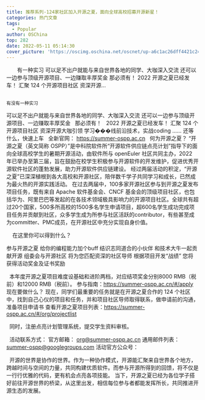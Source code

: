 ```yaml
---
title: 推荐系列-124家社区加入开源之夏，面向全球高校招募开源新星！
categories: 热门文章
tags:
  - Popular
author: OSChina
top: 282
date: 2022-05-11 05:14:30
cover_picture: 'https://oscimg.oschina.net/oscnet/up-a6c1ac26dff4421c2467d0c5c96822b3b22.png'
---
```


&emsp;&emsp;有一种实习 可以足不出户就能与来自世界各地的同学、大咖深入交流 还可以一边参与顶级开源项目、一边赚取丰厚奖金 那必须有！ 2022 开源之夏已经发车！ 汇聚 124 个开源项目社区 资深开源...
<!-- more -->

                                                                                                                                                                                        有没有一种实习 
可以足不出户就能与来自世界各地的同学、大咖深入交流 
还可以一边参与顶级开源项目、一边赚取丰厚奖金 
  
那必须有！ 
  
2022 开源之夏已经发车！ 
汇聚 124 个开源项目社区 
资深开源大咖引领 
学习���线前沿技术，实战coding 
…… 
还等什么，快速上车 
  
全新官网： 
https://summer-ospp.ac.cn 
  
何为开源之夏？ 
“开源之夏（英文简称 OSPP）”是中科院软件所“开源软件供应链点亮计划”指导下的面向全球高校学生的暑期开源活动，由软件所与 openEuler 社区共同主办，2022 年已举办至第三届，旨在鼓励在校学生积极参与开源软件的开发维护，促进优秀开源软件社区的蓬勃发展，助力开源软件供应链建设。 
经过两届活动的积淀，“开源之夏”已深深植根到各大高校和开源社区，陪伴数千学子共同学习和成长，已然成为最火热的开源实践活动。 
在过去两届中，100多家开源社区参与到开源之夏发布项目任务，既有来自 Apache 软件基金会、CNCF 基金会的顶级项目社区，也包括华为、阿里巴巴等发起的在各技术领域极具影响力的开源项目社区。全球共有超过20个国家，500多所高校的1500多名学生申请项目，超600名学生成功完成项目任务并贡献到社区，众多学生成为所参与社区活跃的contributor，有些甚至成为committer、PMC成员，在开源社区中充分实现自身价值。 
 
  
  
在这里你可以得到什么？ 
 
 参与开源之夏 给你的编程能力加个buff 
 结识志同道合的小伙伴 和技术大牛一起贡献开源 
 组委会与开源社区 将为您匹配资深的社区导师 
 根据项目开发“战绩” 您将获得活动奖金及证书奖励 
 
  
本年度开源之夏项目难度设基础和进阶两档，对应结项奖金分别8000 RMB（税前）和12000 RMB（税前）。 
参与指南：https://summer-ospp.ac.cn/#/apply 
  
现在要做什么？ 
现在，同学们最重要的任务就是在开源之夏合作的 124 个社区中，找到自己心仪的项目和任务，并和项目社区导师取得联系，做申请前的沟通，准备项目申请书 
查看开源之夏项目列表：https://summer-ospp.ac.cn/#/org/projectlist 
 
  
同时，注册点亮计划管理系统，提交学生资料审核。 
 
  
活动联系方式： 
官方邮箱： 
org@summer-ospp.ac.cn 
通用邮件列表： 
summer-ospp@googlegroups.com 
活动官方公众号： 
 
  
开源的世界是协作的世界。作为一种协作模式，开源能汇聚来自世界各个地方，跨越时间与空间的力量，共同构建优质软件。而参与开源所得到的回馈，将不仅是一行行优雅的代码，更有机会点亮各项技能。 
当下，开源之夏已经为各位学子搭好前往开源世界的桥梁，从这里出发，相信每位参与者都能发挥所长，共同推进开源生态的发展。
                                        